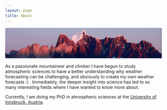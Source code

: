 ```yaml
---
layout: page
title: About
---
```


![](images/PaineGrande_home.png "Paine Grande in Patagonia seen from Campo Hielo Sur")

As a passionate mountaineer and climber I have begun to study atmospheric sciences to have a better understanding why weather forecasting can be challenging, and obviously to create my own weather forecasts :) . Immediately, the deeper insight into science has led to so many interesting fields where I have wanted to know more about. 

Currently, I am doing my PhD in atmospheric sciences at the [University of Innsbruck, Austria][acinn].


[acinn]: http://acinn.uibk.ac.at
